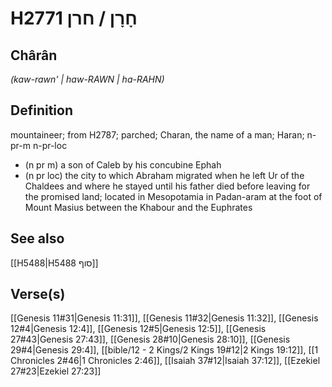 # H2771 חָרָן / חרן

## Chârân

_(kaw-rawn' | haw-RAWN | ha-RAHN)_

## Definition

mountaineer; from H2787; parched; Charan, the name of a man; Haran; n-pr-m n-pr-loc

- (n pr m) a son of Caleb by his concubine Ephah
- (n pr loc) the city to which Abraham migrated when he left Ur of the Chaldees and where he stayed until his father died before leaving for the promised land; located in Mesopotamia in Padan-aram at the foot of Mount Masius between the Khabour and the Euphrates

## See also

[[H5488|H5488 סוף]]

## Verse(s)

[[Genesis 11#31|Genesis 11:31]], [[Genesis 11#32|Genesis 11:32]], [[Genesis 12#4|Genesis 12:4]], [[Genesis 12#5|Genesis 12:5]], [[Genesis 27#43|Genesis 27:43]], [[Genesis 28#10|Genesis 28:10]], [[Genesis 29#4|Genesis 29:4]], [[bible/12 - 2 Kings/2 Kings 19#12|2 Kings 19:12]], [[1 Chronicles 2#46|1 Chronicles 2:46]], [[Isaiah 37#12|Isaiah 37:12]], [[Ezekiel 27#23|Ezekiel 27:23]]